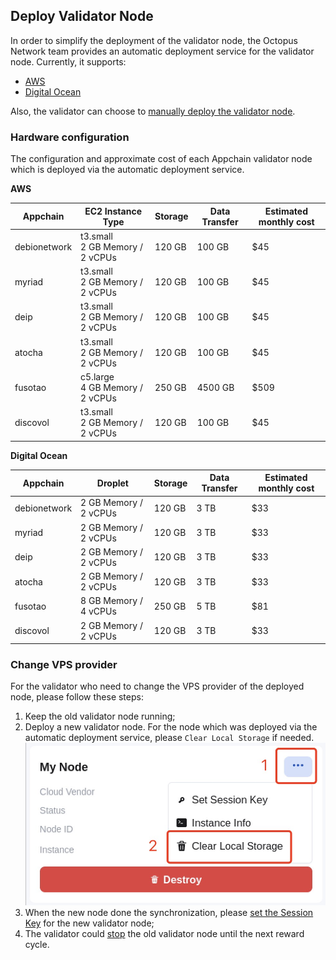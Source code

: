 ## Deploy Validator Node

In order to simplify the deployment of the validator node, the Octopus Network team provides an automatic deployment service for the validator node. Currently, it supports:

* [AWS](./validator-deploy-aws.md)
* [Digital Ocean](./validator-deploy-do.md)

Also, the validator can choose to [manually deploy the validator node](./validator-deploy-manually.md).

### Hardware configuration

The configuration and approximate cost of each Appchain validator node which is deployed via the automatic deployment service.

**AWS**

| Appchain | EC2 Instance Type  | Storage | Data Transfer | Estimated monthly cost |
|------|------|------|------|------|
| debionetwork | t3.small<br/>2 GB Memory / 2 vCPUs | 120 GB | 100 GB | $45 |
| myriad | t3.small<br/>2 GB Memory / 2 vCPUs | 120 GB | 100 GB | $45 |
| deip | t3.small<br/>2 GB Memory / 2 vCPUs | 120 GB | 100 GB | $45 |
| atocha | t3.small<br/>2 GB Memory / 2 vCPUs | 120 GB | 100 GB | $45 |
| fusotao | c5.large<br/>4 GB Memory / 2 vCPUs | 250 GB | 4500 GB | $509 |
| discovol | t3.small<br/>2 GB Memory / 2 vCPUs | 120 GB | 100 GB | $45 |


**Digital Ocean**

| Appchain | Droplet  | Storage | Data Transfer | Estimated monthly cost |
|------|------|------|------|------|
| debionetwork | 2 GB Memory / 2 vCPUs | 120 GB | 3 TB | $33 |
| myriad | 2 GB Memory / 2 vCPUs | 120 GB | 3 TB | $33 |
| deip | 2 GB Memory / 2 vCPUs | 120 GB | 3 TB | $33 |
| atocha | 2 GB Memory / 2 vCPUs | 120 GB | 3 TB | $33 |
| fusotao | 8 GB Memory / 4 vCPUs  | 250 GB | 5 TB | $81 |
| discovol | 2 GB Memory / 2 vCPUs | 120 GB | 3 TB | $33 |

### Change VPS provider

For the validator who need to change the VPS provider of the deployed node, please follow these steps:

1. Keep the old validator node running;
2. Deploy a new validator node. For the node which was deployed via the automatic deployment service, please `Clear Local Storage` if needed.
![validator clear local](../images/maintain/validator_clear_local.jpg)
3. When the new node done the synchronization, please [set the Session Key](./validator-register.md#set-session-key) for the new validator node;
4. The validator could [stop](./validator-register.md#stop-the-validator-node) the old validator node until the next reward cycle.